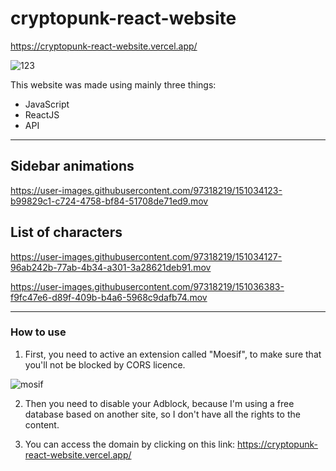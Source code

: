 # cryptopunk-react-website

https://cryptopunk-react-website.vercel.app/

![123](https://user-images.githubusercontent.com/97318219/151034599-c5a9382f-de09-4d07-a02a-92c29f0c1446.png)

This website was made using mainly three things:

- JavaScript
- ReactJS
- API

-------------------

## Sidebar animations

https://user-images.githubusercontent.com/97318219/151034123-b99829c1-c724-4758-bf84-51708de71ed9.mov

## List of characters

https://user-images.githubusercontent.com/97318219/151034127-96ab242b-77ab-4b34-a301-3a28621deb91.mov

https://user-images.githubusercontent.com/97318219/151036383-f9fc47e6-d89f-409b-b4a6-5968c9dafb74.mov

---------------------

### How to use

1. First, you need to active an extension called "Moesif", to make sure that you'll not be blocked by CORS licence. 

![mosif](https://user-images.githubusercontent.com/97318219/151035237-89fe0c42-1df9-4e0e-862c-321a9b1d21c3.png)

2. Then you need to disable your Adblock, because I'm using a free database based on another site, so I don't have all the rights to the content.

3. You can access the domain by clicking on this link: https://cryptopunk-react-website.vercel.app/
